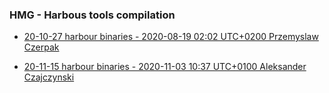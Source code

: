 ### HMG - Harbous tools compilation

- [20-10-27 harbour binaries - 2020-08-19 02:02 UTC+0200 Przemyslaw Czerpak](https://github.com/asistex/hmg_tools_compilation/raw/main/hb32_mgw930_32b_2020_10_27.zip)

- [20-11-15 harbour binaries - 2020-11-03 10:37 UTC+0100 Aleksander Czajczynski](https://github.com/asistex/hmg_tools_compilation/raw/main/hb32_mgw930_32b_2020_11_15.zip)
